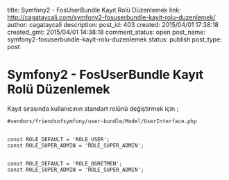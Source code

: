 title: Symfony2 - FosUserBundle Kayıt Rolü Düzenlemek
link: http://cagataycali.com/symfony2-fosuserbundle-kayit-rolu-duzenlemek/
author: cagataycali
description: 
post_id: 403
created: 2015/04/01 17:38:18
created_gmt: 2015/04/01 14:38:18
comment_status: open
post_name: symfony2-fosuserbundle-kayit-rolu-duzenlemek
status: publish
post_type: post

# Symfony2 - FosUserBundle Kayıt Rolü Düzenlemek

Kayıt sırasında kullanıcının standart rolünü değiştirmek için ; 
    
    
    #vendors/friendsofsymfony/user-bundle/Model/UserInterface.php
    
    
    const ROLE_DEFAULT = 'ROLE_USER';
    const ROLE_SUPER_ADMIN = 'ROLE_SUPER_ADMIN';
    
    
    const ROLE_DEFAULT = 'ROLE_OGRETMEN';
    const ROLE_SUPER_ADMIN = 'ROLE_SUPER_ADMIN';